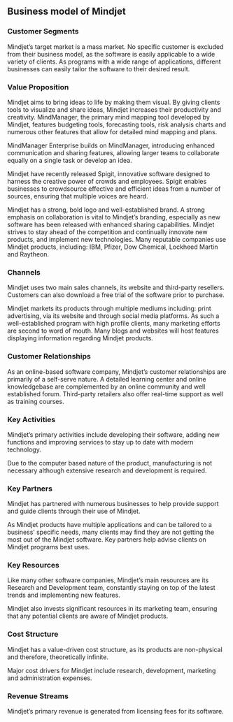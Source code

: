 Business model of Mindjet
-------------------------

 ### Customer Segments

 Mindjet’s target market is a mass market. No specific customer is excluded from their business model, as the software is easily applicable to a wide variety of clients. As programs with a wide range of applications, different businesses can easily tailor the software to their desired result.

 ### Value Proposition

 Mindjet aims to bring ideas to life by making them visual. By giving clients tools to visualize and share ideas, Mindjet increases their productivity and creativity. MindManager, the primary mind mapping tool developed by Mindjet, features budgeting tools, forecasting tools, risk analysis charts and numerous other features that allow for detailed mind mapping and plans.

 MindManager Enterprise builds on MindManager, introducing enhanced communication and sharing features, allowing larger teams to collaborate equally on a single task or develop an idea.

 Mindjet have recently released Spigit, innovative software designed to harness the creative power of crowds and employees. Spigit enables businesses to crowdsource effective and efficient ideas from a number of sources, ensuring that multiple voices are heard.

 Mindjet has a strong, bold logo and well-established brand. A strong emphasis on collaboration is vital to Mindjet’s branding, especially as new software has been released with enhanced sharing capabilities. Mindjet strives to stay ahead of the competition and continually innovate new products, and implement new technologies. Many reputable companies use Mindjet products, including: IBM, Pfizer, Dow Chemical, Lockheed Martin and Raytheon.

 ### Channels

 Mindjet uses two main sales channels, its website and third-party resellers. Customers can also download a free trial of the software prior to purchase.

 Mindjet markets its products through multiple mediums including: print advertising, via its website and through social media platforms. As such a well-established program with high profile clients, many marketing efforts are second to word of mouth. Many blogs and websites will host features displaying information regarding Mindjet products.

 ### Customer Relationships

 As an online-based software company, Mindjet’s customer relationships are primarily of a self-serve nature. A detailed learning center and online knowledgebase are complemented by an online community and well established forum. Third-party retailers also offer real-time support as well as training courses.

 ### Key Activities

 Mindjet’s primary activities include developing their software, adding new functions and improving services to stay up to date with modern technology.

 Due to the computer based nature of the product, manufacturing is not necessary although extensive research and development is required.

 ### Key Partners

 Mindjet has partnered with numerous businesses to help provide support and guide clients through their use of Mindjet.

 As Mindjet products have multiple applications and can be tailored to a business’ specific needs, many clients may find they are not getting the most out of the Mindjet software. Key partners help advise clients on Mindjet programs best uses.

 ### Key Resources

 Like many other software companies, Mindjet’s main resources are its Research and Development team, constantly staying on top of the latest trends and implementing new features.

 Mindjet also invests significant resources in its marketing team, ensuring that any potential clients are aware of Mindjet products.

 ### Cost Structure

 Mindjet has a value-driven cost structure, as its products are non-physical and therefore, theoretically infinite.

 Major cost drivers for Mindjet include research, development, marketing and administration expenses.

 ### Revenue Streams

 Mindjet’s primary revenue is generated from licensing fees for its software.